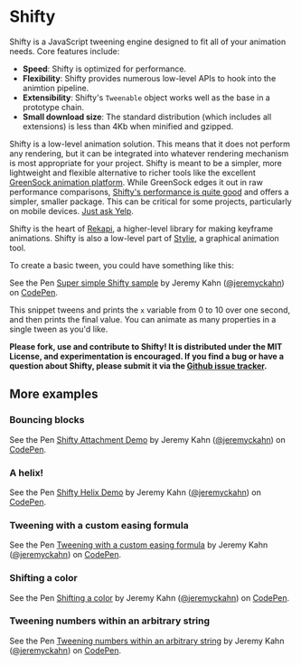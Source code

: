 # Shifty

Shifty is a JavaScript tweening engine designed to fit all of your animation needs. Core features include:

  * **Speed**: Shifty is optimized for performance.
  * **Flexibility**: Shifty provides numerous low-level APIs to hook into the animtion pipeline.
  * **Extensibility**: Shifty's `Tweenable` object works well as the base in a prototype chain.
  * **Small download size**: The standard distribution (which includes all extensions) is less than 4Kb when minified and gzipped.

Shifty is a low-level animation solution.  This means that it does not perform any rendering, but it can be integrated into whatever rendering mechanism is most appropriate for your project.  Shifty is meant to be a simpler, more lightweight and flexible alternative to richer tools like the excellent [GreenSock animation platform](https://greensock.com/).  While GreenSock edges it out in raw performance comparisons, [Shifty's performance is quite good](http://codepen.io/GreenSock/pen/10a1790cf256ac78ad65d5cc52c39126/) and offers a simpler, smaller package.  This can be critical for some projects, particularly on mobile devices.  [Just ask Yelp](http://engineeringblog.yelp.com/2015/01/animating-the-mobile-web.html).

Shifty is the heart of [Rekapi](http://rekapi.com/), a higher-level library for making keyframe animations. Shifty is also a low-level part of [Stylie](http://jeremyckahn.github.io/stylie/), a graphical animation tool.

To create a basic tween, you could have something like this:

<p data-height="342" data-theme-id="0" data-slug-hash="ulLaI" data-default-tab="js" data-user="jeremyckahn" class='codepen'>See the Pen <a href='http://codepen.io/jeremyckahn/pen/ulLaI/'>Super simple Shifty sample</a> by Jeremy Kahn (<a href='http://codepen.io/jeremyckahn'>@jeremyckahn</a>) on <a href='http://codepen.io'>CodePen</a>.</p>
<script async src="//codepen.io/assets/embed/ei.js"></script>

This snippet tweens and prints the <code>x</code> variable from 0 to 10 over one second, and then prints the final value.  You can animate as many properties in a single tween as you'd like.

**Please fork, use and contribute to Shifty!  It is distributed under the MIT License, and experimentation is encouraged.  If you find a bug or have a question about Shifty, please submit it via the [Github issue tracker](https://github.com/jeremyckahn/shifty/issues).**

## More examples

### Bouncing blocks

<p data-height="560" data-theme-id="0" data-slug-hash="mnLvB" data-default-tab="result" data-user="jeremyckahn" class='codepen'>See the Pen <a href='http://codepen.io/jeremyckahn/pen/mnLvB/'>Shifty Attachment Demo</a> by Jeremy Kahn (<a href='http://codepen.io/jeremyckahn'>@jeremyckahn</a>) on <a href='http://codepen.io'>CodePen</a>.</p>
<script async src="//codepen.io/assets/embed/ei.js"></script>

### A helix!

<p data-height="700" data-theme-id="0" data-slug-hash="brzKu" data-default-tab="result" data-user="jeremyckahn" class='codepen'>See the Pen <a href='http://codepen.io/jeremyckahn/pen/brzKu/'>Shifty Helix Demo</a> by Jeremy Kahn (<a href='http://codepen.io/jeremyckahn'>@jeremyckahn</a>) on <a href='http://codepen.io'>CodePen</a>.</p>
<script async src="//codepen.io/assets/embed/ei.js"></script>

### Tweening with a custom easing formula

<p data-height="330" data-theme-id="0" data-slug-hash="qwldc" data-default-tab="js" data-user="jeremyckahn" class='codepen'>See the Pen <a href='http://codepen.io/jeremyckahn/pen/qwldc/'>Tweening with a custom easing formula</a> by Jeremy Kahn (<a href='http://codepen.io/jeremyckahn'>@jeremyckahn</a>) on <a href='http://codepen.io'>CodePen</a>.</p>
<script async src="//codepen.io/assets/embed/ei.js"></script>

### Shifting a color

<p data-height="330" data-theme-id="0" data-slug-hash="jJarp" data-default-tab="js" data-user="jeremyckahn" class='codepen'>See the Pen <a href='http://codepen.io/jeremyckahn/pen/jJarp/'>Shifting a color</a> by Jeremy Kahn (<a href='http://codepen.io/jeremyckahn'>@jeremyckahn</a>) on <a href='http://codepen.io'>CodePen</a>.</p>
<script async src="//codepen.io/assets/embed/ei.js"></script>

### Tweening numbers within an arbitrary string

<p data-height="315" data-theme-id="0" data-slug-hash="wHzhJ" data-default-tab="js" data-user="jeremyckahn" class='codepen'>See the Pen <a href='http://codepen.io/jeremyckahn/pen/wHzhJ/'>Tweening numbers within an arbitrary string</a> by Jeremy Kahn (<a href='http://codepen.io/jeremyckahn'>@jeremyckahn</a>) on <a href='http://codepen.io'>CodePen</a>.</p>
<script async src="//codepen.io/assets/embed/ei.js"></script>
